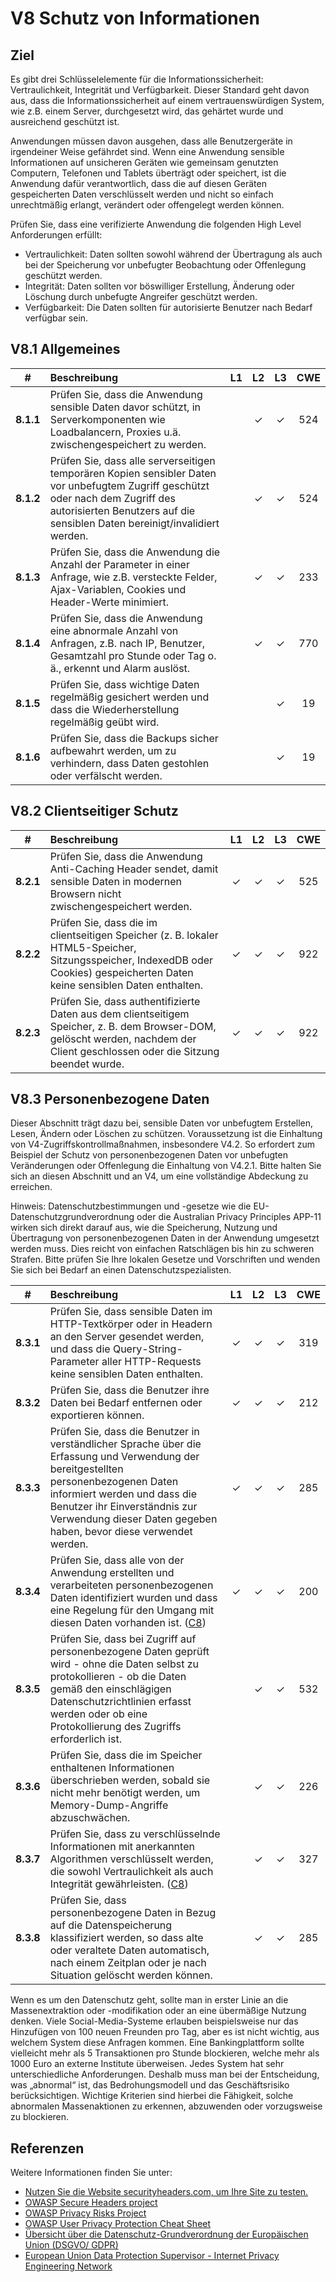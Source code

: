 # V8 Schutz von Informationen

## Ziel

Es gibt drei Schlüsselelemente für die Informationssicherheit: Vertraulichkeit, Integrität und Verfügbarkeit. Dieser Standard geht davon aus, dass die Informationssicherheit auf einem vertrauenswürdigen System, wie z.B. einem Server, durchgesetzt wird, das gehärtet wurde und ausreichend geschützt ist.

Anwendungen müssen davon ausgehen, dass alle Benutzergeräte in irgendeiner Weise gefährdet sind. Wenn eine Anwendung sensible Informationen auf unsicheren Geräten wie gemeinsam genutzten Computern, Telefonen und Tablets überträgt oder speichert, ist die Anwendung dafür verantwortlich, dass die auf diesen Geräten gespeicherten Daten verschlüsselt werden und nicht so einfach unrechtmäßig erlangt, verändert oder offengelegt werden können.

Prüfen Sie, dass eine verifizierte Anwendung die folgenden High Level Anforderungen erfüllt:

* Vertraulichkeit: Daten sollten sowohl während der Übertragung als auch bei der Speicherung vor unbefugter Beobachtung oder Offenlegung geschützt werden.
* Integrität: Daten sollten vor böswilliger Erstellung, Änderung oder Löschung durch unbefugte Angreifer geschützt werden.
* Verfügbarkeit: Die Daten sollten für autorisierte Benutzer nach Bedarf verfügbar sein.

## V8.1 Allgemeines

| # | Beschreibung | L1 | L2 | L3 | CWE |
| :---: | :--- | :---: | :---: | :---: | :---: |
| **8.1.1** | Prüfen Sie, dass die Anwendung sensible Daten davor schützt, in Serverkomponenten wie Loadbalancern, Proxies u.ä. zwischengespeichert zu werden. | | ✓ | ✓ | 524 |
| **8.1.2** | Prüfen Sie, dass alle serverseitigen temporären Kopien sensibler Daten vor unbefugtem Zugriff geschützt oder nach dem Zugriff des autorisierten Benutzers auf die sensiblen Daten bereinigt/invalidiert werden. | | ✓ | ✓ | 524 |
| **8.1.3** | Prüfen Sie, dass die Anwendung die Anzahl der Parameter in einer Anfrage, wie z.B. versteckte Felder, Ajax-Variablen, Cookies und Header-Werte minimiert. | | ✓ | ✓ | 233 |
| **8.1.4** | Prüfen Sie, dass die Anwendung eine abnormale Anzahl von Anfragen, z.B. nach IP, Benutzer, Gesamtzahl pro Stunde oder Tag o. ä., erkennt und Alarm auslöst. | | ✓ | ✓ | 770 |
| **8.1.5** | Prüfen Sie, dass wichtige Daten regelmäßig gesichert werden und dass die Wiederherstellung regelmäßig geübt wird. | | | ✓ | 19 |
| **8.1.6** | Prüfen Sie, dass die Backups sicher aufbewahrt werden, um zu verhindern, dass Daten gestohlen oder verfälscht werden. | | | ✓ | 19 |

## V8.2 Clientseitiger Schutz

| # | Beschreibung | L1 | L2 | L3 | CWE |
| :---: | :--- | :---: | :---: | :---: | :---: |
| **8.2.1** | Prüfen Sie, dass die Anwendung Anti-Caching Header sendet, damit sensible Daten in modernen Browsern nicht zwischengespeichert werden. | ✓ | ✓ | ✓ | 525 |
| **8.2.2** | Prüfen Sie, dass die im clientseitigen Speicher (z. B. lokaler HTML5-Speicher, Sitzungsspeicher, IndexedDB oder Cookies) gespeicherten Daten keine sensiblen Daten enthalten. | ✓ | ✓ | ✓ | 922 |
| **8.2.3** | Prüfen Sie, dass authentifizierte Daten aus dem clientseitigem Speicher, z. B. dem Browser-DOM, gelöscht werden, nachdem der Client geschlossen oder die Sitzung beendet wurde. | ✓ | ✓ | ✓ | 922 |

## V8.3 Personenbezogene Daten

Dieser Abschnitt trägt dazu bei, sensible Daten vor unbefugtem Erstellen, Lesen, Ändern oder Löschen zu schützen. Voraussetzung ist die Einhaltung von V4-Zugriffskontrollmaßnahmen, insbesondere V4.2. So erfordert zum Beispiel der Schutz von personenbezogenen Daten vor unbefugten Veränderungen oder Offenlegung die Einhaltung von V4.2.1. Bitte halten Sie sich an diesen Abschnitt und an V4, um eine vollständige Abdeckung zu erreichen.

Hinweis: Datenschutzbestimmungen und -gesetze wie die EU-Datenschutzgrundverordnung oder die Australian Privacy Principles APP-11 wirken sich direkt darauf aus, wie die Speicherung, Nutzung und Übertragung von personenbezogenen Daten in der Anwendung umgesetzt werden muss. Dies reicht von einfachen Ratschlägen bis hin zu schweren Strafen. Bitte prüfen Sie Ihre lokalen Gesetze und Vorschriften und wenden Sie sich bei Bedarf an einen Datenschutzspezialisten.

| # | Beschreibung | L1 | L2 | L3 | CWE |
| :---: | :--- | :---: | :---: | :---: | :---: |
| **8.3.1** | Prüfen Sie, dass sensible Daten im HTTP-Textkörper oder in Headern an den Server gesendet werden, und dass die Query-String-Parameter aller HTTP-Requests keine sensiblen Daten enthalten. | ✓ | ✓ | ✓ | 319 |
| **8.3.2** | Prüfen Sie, dass die Benutzer ihre Daten bei Bedarf entfernen oder exportieren können. | ✓ | ✓ | ✓ | 212 |
| **8.3.3** | Prüfen Sie, dass die Benutzer in verständlicher Sprache über die Erfassung und Verwendung der bereitgestellten personenbezogenen Daten informiert werden und dass die Benutzer ihr Einverständnis zur Verwendung dieser Daten gegeben haben, bevor diese verwendet werden. | ✓ | ✓ | ✓ | 285 |
| **8.3.4** | Prüfen Sie, dass alle von der Anwendung erstellten und verarbeiteten personenbezogenen Daten identifiziert wurden und dass eine Regelung für den Umgang mit diesen Daten vorhanden ist. ([C8](https://owasp.org/www-project-proactive-controls/#div-numbering)) | ✓ | ✓ | ✓ | 200 |
| **8.3.5** | Prüfen Sie, dass bei Zugriff auf personenbezogene Daten geprüft wird - ohne die Daten selbst zu protokollieren - ob die Daten gemäß den einschlägigen Datenschutzrichtlinien erfasst werden oder ob eine Protokollierung des Zugriffs erforderlich ist. | | ✓ | ✓ | 532 |
| **8.3.6** | Prüfen Sie, dass die im Speicher enthaltenen Informationen überschrieben werden, sobald sie nicht mehr benötigt werden, um Memory-Dump-Angriffe abzuschwächen. | | ✓ | ✓ | 226 |
| **8.3.7** | Prüfen Sie, dass zu verschlüsselnde Informationen mit anerkannten Algorithmen verschlüsselt werden, die sowohl Vertraulichkeit als auch Integrität gewährleisten. ([C8](https://owasp.org/www-project-proactive-controls/#div-numbering)) | | ✓ | ✓ | 327 |
| **8.3.8** | Prüfen Sie, dass personenbezogene Daten in Bezug auf die Datenspeicherung klassifiziert werden, so dass alte oder veraltete Daten automatisch, nach einem Zeitplan oder je nach Situation gelöscht werden können. | | ✓ | ✓ | 285 |

Wenn es um den Datenschutz geht, sollte man in erster Linie an die Massenextraktion oder -modifikation oder an eine übermäßige Nutzung denken. Viele Social-Media-Systeme erlauben beispielsweise nur das Hinzufügen von 100 neuen Freunden pro Tag, aber es ist nicht wichtig, aus welchem System diese Anfragen kommen. Eine Bankingplattform sollte vielleicht mehr als 5 Transaktionen pro Stunde blockieren, welche mehr als 1000 Euro an externe Institute überweisen. Jedes System hat sehr unterschiedliche Anforderungen. Deshalb muss man bei der Entscheidung, was „abnormal“ ist, das Bedrohungsmodell und das Geschäftsrisiko berücksichtigen. Wichtige Kriterien sind hierbei die Fähigkeit, solche abnormalen Massenaktionen zu erkennen, abzuwenden oder vorzugsweise zu blockieren.

## Referenzen

Weitere Informationen finden Sie unter:

* [Nutzen Sie die Website securityheaders.com, um Ihre Site zu testen.](https://securityheaders.io)
* [OWASP Secure Headers project](https://owasp.org/www-project-secure-headers/)
* [OWASP Privacy Risks Project](https://owasp.org/www-project-top-10-privacy-risks/)
* [OWASP User Privacy Protection Cheat Sheet](https://cheatsheetseries.owasp.org/cheatsheets/User_Privacy_Protection_Cheat_Sheet.html)
* [Übersicht über die Datenschutz-Grundverordnung der Europäischen Union (DSGVO/ GDPR)](https://edps.europa.eu/data-protection_en)
* [European Union Data Protection Supervisor - Internet Privacy Engineering Network](https://edps.europa.eu/data-protection/ipen-internet-privacy-engineering-network_en)
